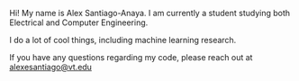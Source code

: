 Hi! My name is Alex Santiago-Anaya. I am currently a student studying both Electrical and Computer Engineering.

I do a lot of cool things, including machine learning research.

If you have any questions regarding my code, please reach out at alexesantiago@vt.edu
